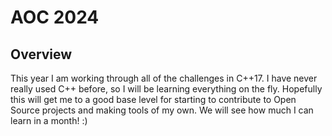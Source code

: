 # AOC 2024

## Overview
This year I am working through all of the challenges in C++17. I have never really used C++ before, so I will be learning everything on the fly.
Hopefully this will get me to a good base level for starting to contribute to Open Source projects and making tools of my own. 
We will see how much I can learn in a month! :) 
